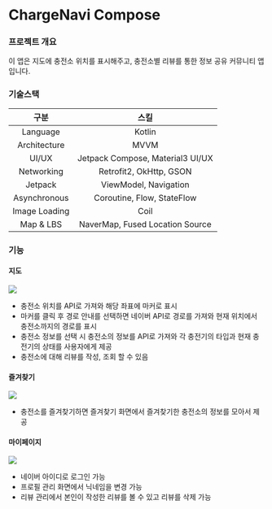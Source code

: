 # ChargeNavi Compose


<h3>프로젝트 개요</h3>
이 앱은 지도에 충전소 위치를 표시해주고, 충전소별 리뷰를 통한 정보 공유 커뮤니티 앱입니다. <br>

<h3>기술스택</h3>

| 구분 | 스킬 |
| :---:  | :---: |
| Language | Kotlin |
| Architecture | MVVM |
| UI/UX | Jetpack Compose, Material3 UI/UX |
| Networking | Retrofit2, OkHttp, GSON |
| Jetpack | ViewModel, Navigation |
| Asynchronous | Coroutine, Flow, StateFlow |
| Image Loading | Coil |
| Map & LBS | NaverMap, Fused Location Source |

<h3>기능</h3>

<h4>지도</h4>
<p>
  <img src="https://github.com/user-attachments/assets/87ac48c2-9380-4479-8e7a-b2bd752a671a">
</p>

<p>
  <ul>
    <li>충전소 위치를 API로 가져와 해당 좌표에 마커로 표시</li>
    <li>마커를 클릭 후 경로 안내를 선택하면 네이버 API로 경로를 가져와 현재 위치에서 충전소까지의 경로를 표시</li>
    <li>충전소 정보를 선택 시 충전소의 정보를 API로 가져와 각 충전기의 타입과 현재 충전기의 상태를 사용자에게 제공</li>
    <li>충전소에 대해 리뷰를 작성, 조회 할 수 있음</li>
  </ul>
</p>

<h4>즐겨찾기</h4>
<p>
  <img src="https://github.com/user-attachments/assets/90d4f202-8bd8-4e7e-baa4-68765efff832">
</p>

<p>
  <ul>
    <li>충전소를 즐겨찾기하면 즐겨찾기 화면에서 즐겨찾기한 충전소의 정보를 모아서 제공</li>
  </ul>
</p>

<h4>마이페이지</h4>
<p>
  <img src="https://github.com/user-attachments/assets/4071c1d9-465d-4b0d-9063-d6c09c125133">
</p>

<p>
  <ul>
    <li>네이버 아이디로 로그인 가능</li>
    <li>프로필 관리 화면에서 닉네임을 변경 가능</li>
    <li>리뷰 관리에서 본인이 작성한 리뷰를 볼 수 있고 리뷰를 삭제 가능</li>
  </ul>
</p>
